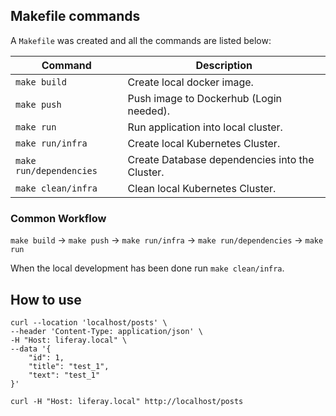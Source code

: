 ## Makefile commands

A `Makefile` was created and all the commands are listed below:

| Command                | Description                                     |
|------------------------|-------------------------------------------------|
| `make build`           | Create local docker image.                      |
| `make push`            | Push image to Dockerhub (Login needed).         |
| `make run`             | Run application into local cluster.             |
| `make run/infra`       | Create local Kubernetes Cluster.                |
| `make run/dependencies`| Create Database dependencies into the Cluster.  |
| `make clean/infra`     | Clean local Kubernetes Cluster.                 |

### Common Workflow

`make build` -> `make push` -> `make run/infra` -> `make run/dependencies` -> `make run`

When the local development has been done run `make clean/infra`.

## How to use

```
curl --location 'localhost/posts' \
--header 'Content-Type: application/json' \
-H "Host: liferay.local" \
--data '{
    "id": 1,
    "title": "test_1",
    "text": "test_1"
}'
```

```
curl -H "Host: liferay.local" http://localhost/posts
```